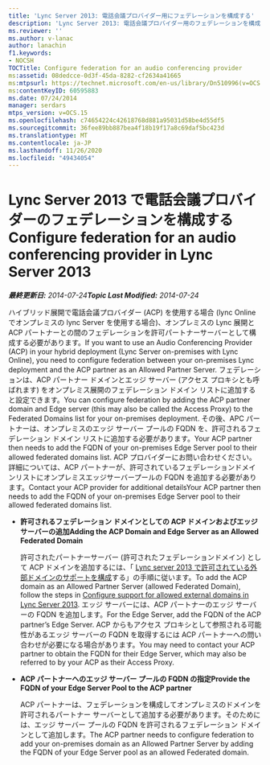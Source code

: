 ```yaml
---
title: 'Lync Server 2013: 電話会議プロバイダー用にフェデレーションを構成する'
description: 'Lync Server 2013: 電話会議プロバイダー用のフェデレーションを構成します。'
ms.reviewer: ''
ms.author: v-lanac
author: lanachin
f1.keywords:
- NOCSH
TOCTitle: Configure federation for an audio conferencing provider
ms:assetid: 08dedcce-0d3f-45da-8282-cf2634a41665
ms:mtpsurl: https://technet.microsoft.com/en-us/library/Dn510996(v=OCS.15)
ms:contentKeyID: 60595883
ms.date: 07/24/2014
manager: serdars
mtps_version: v=OCS.15
ms.openlocfilehash: c74654224c42618768d881a95031d58be4d55df5
ms.sourcegitcommit: 36fee89bb887bea4f18b19f17a8c69daf5bc423d
ms.translationtype: MT
ms.contentlocale: ja-JP
ms.lasthandoff: 11/26/2020
ms.locfileid: "49434054"
---
```

# <a name="configure-federation-for-an-audio-conferencing-provider-in-lync-server-2013"></a><span data-ttu-id="ba9a0-103">Lync Server 2013 で電話会議プロバイダーのフェデレーションを構成する</span><span class="sxs-lookup"><span data-stu-id="ba9a0-103">Configure federation for an audio conferencing provider in Lync Server 2013</span></span>

<div data-xmlns="http://www.w3.org/1999/xhtml">

<div class="topic" data-xmlns="http://www.w3.org/1999/xhtml" data-msxsl="urn:schemas-microsoft-com:xslt" data-cs="https://msdn.microsoft.com/">

<div data-asp="https://msdn2.microsoft.com/asp">



</div>

<div id="mainSection">

<div id="mainBody"><span data-ttu-id="ba9a0-104">

<span> </span></span><span class="sxs-lookup"><span data-stu-id="ba9a0-104">

<span> </span></span></span>

<span data-ttu-id="ba9a0-105">_**最終更新日:** 2014-07-24_</span><span class="sxs-lookup"><span data-stu-id="ba9a0-105">_**Topic Last Modified:** 2014-07-24_</span></span>

<span data-ttu-id="ba9a0-106">ハイブリッド展開で電話会議プロバイダー (ACP) を使用する場合 (lync Online でオンプレミスの lync Server を使用する場合)、オンプレミスの Lync 展開と ACP パートナーとの間のフェデレーションを許可パートナーサーバーとして構成する必要があります。</span><span class="sxs-lookup"><span data-stu-id="ba9a0-106">If you want to use an Audio Conferencing Provider (ACP) in your hybrid deployment (Lync Server on-premises with Lync Online), you need to configure federation between your on-premises Lync deployment and the ACP partner as an Allowed Partner Server.</span></span> <span data-ttu-id="ba9a0-107">フェデレーションは、ACP パートナー ドメインとエッジ サーバー (アクセス プロキシとも呼ばれます) をオンプレミス展開のフェデレーション ドメイン リストに追加すると設定できます。</span><span class="sxs-lookup"><span data-stu-id="ba9a0-107">You can configure federation by adding the ACP partner domain and Edge server (this may also be called the Access Proxy) to the Federated Domains list for your on-premises deployment.</span></span> <span data-ttu-id="ba9a0-108">その後、APC パートナーは、オンプレミスのエッジ サーバー プールの FQDN を、許可されるフェデレーション ドメイン リストに追加する必要があります。</span><span class="sxs-lookup"><span data-stu-id="ba9a0-108">Your ACP partner then needs to add the FQDN of your on-premises Edge Server pool to their allowed federated domains list.</span></span> <span data-ttu-id="ba9a0-109">ACP プロバイダーにお問い合わせください。詳細については、ACP パートナーが、許可されているフェデレーションドメインリストにオンプレミスエッジサーバープールの FQDN を追加する必要があります。</span><span class="sxs-lookup"><span data-stu-id="ba9a0-109">Contact your ACP provider for additional detailsYour ACP partner then needs to add the FQDN of your on-premises Edge Server pool to their allowed federated domains list.</span></span>

  - <span data-ttu-id="ba9a0-110">**許可されるフェデレーション ドメインとしての ACP ドメインおよびエッジ サーバーの追加**</span><span class="sxs-lookup"><span data-stu-id="ba9a0-110">**Adding the ACP Domain and Edge Server as an Allowed Federated Domain**</span></span>
    
    <span data-ttu-id="ba9a0-111">許可されたパートナーサーバー (許可されたフェデレーションドメイン) として ACP ドメインを追加するには、「 [Lync server 2013 で許可されている外部ドメインのサポートを構成](lync-server-2013-configure-support-for-allowed-external-domains.md)する」の手順に従います。</span><span class="sxs-lookup"><span data-stu-id="ba9a0-111">To add the ACP domain as an Allowed Partner Server (allowed Federated Domain), follow the steps in [Configure support for allowed external domains in Lync Server 2013](lync-server-2013-configure-support-for-allowed-external-domains.md).</span></span> <span data-ttu-id="ba9a0-112">エッジ サーバーには、ACP パートナーのエッジ サーバーの FQDN を追加します。</span><span class="sxs-lookup"><span data-stu-id="ba9a0-112">For the Edge Server, add the FQDN of the ACP partner’s Edge Server.</span></span> <span data-ttu-id="ba9a0-113">ACP からもアクセス プロキシとして参照される可能性があるエッジ サーバーの FQDN を取得するには ACP パートナーへの問い合わせが必要になる場合があります。</span><span class="sxs-lookup"><span data-stu-id="ba9a0-113">You may need to contact your ACP partner to obtain the FQDN for their Edge Server, which may also be referred to by your ACP as their Access Proxy.</span></span>

  - <span data-ttu-id="ba9a0-114">**ACP パートナーへのエッジ サーバー プールの FQDN の指定**</span><span class="sxs-lookup"><span data-stu-id="ba9a0-114">**Provide the FQDN of your Edge Server Pool to the ACP partner**</span></span>
    
    <span data-ttu-id="ba9a0-115">ACP パートナーは、フェデレーションを構成してオンプレミスのドメインを許可されるパートナー サーバーとして追加する必要があります。そのためには、エッジ サーバー プールの FQDN を許可されるフェデレーション ドメインとして追加します。</span><span class="sxs-lookup"><span data-stu-id="ba9a0-115">The ACP partner needs to configure federation to add your on-premises domain as an Allowed Partner Server by adding the FQDN of your Edge Server pool as an allowed Federated domain.</span></span>

<span data-ttu-id="ba9a0-116"></div>

<span> </span>

</div>

</div>

</span><span class="sxs-lookup"><span data-stu-id="ba9a0-116"></div>

<span> </span>

</div>

</div>

</span></span></div>

